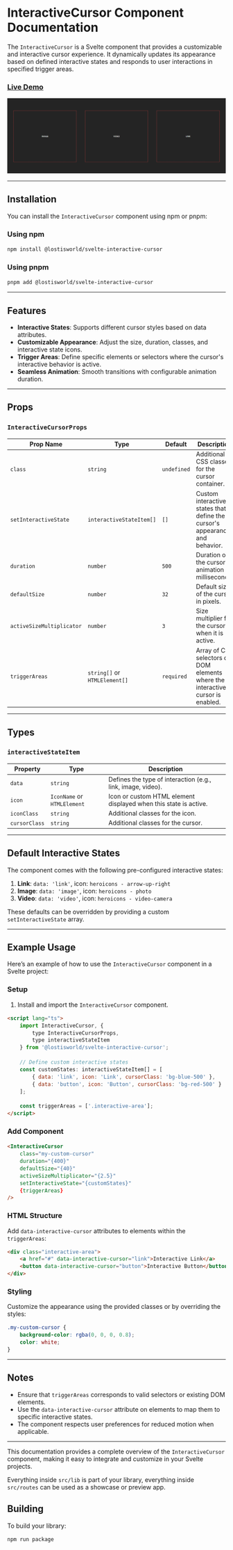 # InteractiveCursor Component Documentation

The `InteractiveCursor` is a Svelte component that provides a customizable and interactive cursor experience. It dynamically updates its appearance based on defined interactive states and responds to user interactions in specified trigger areas.

### [Live Demo](https://www.sveltelab.dev/m05yzddedf6gqkt)

![](./static/images/interactive-cursor.gif)

---

## Installation

You can install the `InteractiveCursor` component using npm or pnpm:

### Using npm

```bash
npm install @lostisworld/svelte-interactive-cursor
```

### Using pnpm

```bash
pnpm add @lostisworld/svelte-interactive-cursor
```

---

## Features

- **Interactive States**: Supports different cursor styles based on data attributes.
- **Customizable Appearance**: Adjust the size, duration, classes, and interactive state icons.
- **Trigger Areas**: Define specific elements or selectors where the cursor's interactive behavior is active.
- **Seamless Animation**: Smooth transitions with configurable animation duration.

---

## Props

### `InteractiveCursorProps`

| Prop Name                 | Type                          | Default     | Description                                                                     |
| ------------------------- | ----------------------------- | ----------- | ------------------------------------------------------------------------------- |
| `class`                   | `string`                      | `undefined` | Additional CSS classes for the cursor container.                                |
| `setInteractiveState`     | `interactiveStateItem[]`      | `[]`        | Custom interactive states that define the cursor's appearance and behavior.     |
| `duration`                | `number`                      | `500`       | Duration of the cursor's animation in milliseconds.                             |
| `defaultSize`             | `number`                      | `32`        | Default size of the cursor in pixels.                                           |
| `activeSizeMultiplicator` | `number`                      | `3`         | Size multiplier for the cursor when it is active.                               |
| `triggerAreas`            | `string[]` or `HTMLElement[]` | `required`  | Array of CSS selectors or DOM elements where the interactive cursor is enabled. |

---

## Types

### `interactiveStateItem`

| Property      | Type                        | Description                                                      |
| ------------- | --------------------------- | ---------------------------------------------------------------- |
| `data`        | `string`                    | Defines the type of interaction (e.g., link, image, video).      |
| `icon`        | `IconName` or `HTMLElement` | Icon or custom HTML element displayed when this state is active. |
| `iconClass`   | `string`                    | Additional classes for the icon.                                 |
| `cursorClass` | `string`                    | Additional classes for the cursor.                               |

---

## Default Interactive States

The component comes with the following pre-configured interactive states:

1. **Link**: `data: 'link'`, icon: `heroicons - arrow-up-right`
2. **Image**: `data: 'image'`, icon: `heroicons - photo`
3. **Video**: `data: 'video'`, icon: `heroicons - video-camera`

These defaults can be overridden by providing a custom `setInteractiveState` array.

---

## Example Usage

Here’s an example of how to use the `InteractiveCursor` component in a Svelte project:

### Setup

1. Install and import the `InteractiveCursor` component.

```html
<script lang="ts">
	import InteractiveCursor, {
		type InteractiveCursorProps,
		type interactiveStateItem
	} from '@lostisworld/svelte-interactive-cursor';

	// Define custom interactive states
	const customStates: interactiveStateItem[] = [
		{ data: 'link', icon: 'Link', cursorClass: 'bg-blue-500' },
		{ data: 'button', icon: 'Button', cursorClass: 'bg-red-500' }
	];

	const triggerAreas = ['.interactive-area'];
</script>
```

### Add Component

```html
<InteractiveCursor
	class="my-custom-cursor"
	duration="{400}"
	defaultSize="{40}"
	activeSizeMultiplicator="{2.5}"
	setInteractiveState="{customStates}"
	{triggerAreas}
/>
```

### HTML Structure

Add `data-interactive-cursor` attributes to elements within the `triggerAreas`:

```html
<div class="interactive-area">
	<a href="#" data-interactive-cursor="link">Interactive Link</a>
	<button data-interactive-cursor="button">Interactive Button</button>
</div>
```

### Styling

Customize the appearance using the provided classes or by overriding the styles:

```css
.my-custom-cursor {
	background-color: rgba(0, 0, 0, 0.8);
	color: white;
}
```

---

## Notes

- Ensure that `triggerAreas` corresponds to valid selectors or existing DOM elements.
- Use the `data-interactive-cursor` attribute on elements to map them to specific interactive states.
- The component respects user preferences for reduced motion when applicable.

---

This documentation provides a complete overview of the `InteractiveCursor` component, making it easy to integrate and customize in your Svelte projects.

Everything inside `src/lib` is part of your library, everything inside `src/routes` can be used as a showcase or preview app.

## Building

To build your library:

```bash
npm run package
```
